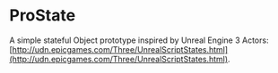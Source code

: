 # ProState

A simple stateful Object prototype inspired by Unreal Engine 3 Actors: [http://udn.epicgames.com/Three/UnrealScriptStates.html](http://udn.epicgames.com/Three/UnrealScriptStates.html).
